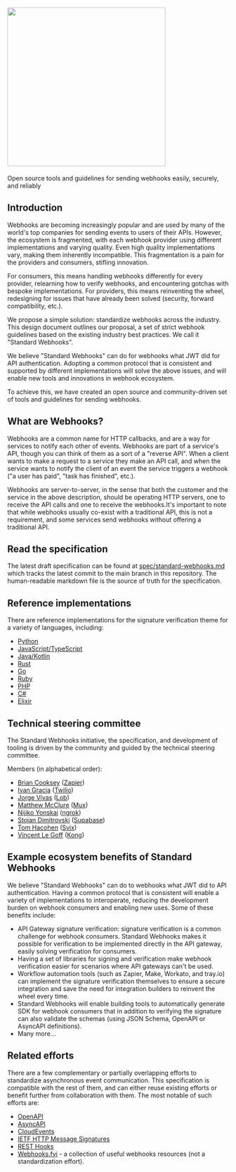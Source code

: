 <h1>
    <a style="text-decoration: none" href="https://www.standardwebhooks.com">
      <img width="360" src="./assets/brand.svg" />
    </a>
</h1>

Open source tools and guidelines for sending webhooks easily, securely, and reliably

## Introduction

Webhooks are becoming increasingly popular and are used by many of the world's top companies for sending events to users of their APIs. However, the ecosystem is fragmented, with each webhook provider using different implementations and varying quality. Even high quality implementations vary, making them inherently incompatible. This fragmentation is a pain for the providers and consumers, stifling innovation.

For consumers, this means handling webhooks differently for every provider, relearning how to verify webhooks, and encountering gotchas with bespoke implementations. For providers, this means reinventing the wheel, redesigning for issues that have already been solved (security, forward compatibility, etc.). 

We propose a simple solution: standardize webhooks across the industry. This design document outlines our proposal, a set of strict webhook guidelines based on the existing industry best practices. We call it "Standard Webhooks".

We believe "Standard Webhooks" can do for webhooks what JWT did for API authentication. Adopting a common protocol that is consistent and supported by different implementations will solve the above issues, and will enable new tools and innovations in webhook ecosystem.

To achieve this, we have created an open source and community-driven set of tools and guidelines for sending webhooks. 

## What are Webhooks?

Webhooks are a common name for HTTP callbacks, and are a way for services to notify each other of events. Webhooks are part of a service's API, though you can think of them as a sort of a "reverse API". When a client wants to make a request to a service they make an API call, and when the service wants to notify the client of an event the service triggers a webhook ("a user has paid", "task has finished", etc.).

Webhooks are server-to-server, in the sense that both the customer and the service in the above description, should be operating HTTP servers, one to receive the API calls and one to receive the webhooks.It's important to note that while webhooks usually co-exist with a traditional API, this is not a requirement, and some services send webhooks without offering a traditional API.

## Read the specification

The latest draft specification can be found at [spec/standard-webhooks.md](./spec/standard-webhooks.md) which tracks the latest commit to the main branch in this repository.
The human-readable markdown file is the source of truth for the specification.

## Reference implementations

There are reference implementations for the signature verification theme for a variety of languages, including:

- [Python](https://github.com/standard-webhooks/standard-webhooks/tree/main/libraries/python)
- [JavaScript/TypeScript](https://github.com/standard-webhooks/standard-webhooks/tree/main/libraries/javascript)
- [Java/Kotlin](https://github.com/standard-webhooks/standard-webhooks/tree/main/libraries/java)
- [Rust](https://github.com/standard-webhooks/standard-webhooks/tree/main/libraries/rust)
- [Go](https://github.com/standard-webhooks/standard-webhooks/tree/main/libraries/go)
- [Ruby](https://github.com/standard-webhooks/standard-webhooks/tree/main/libraries/ruby)
- [PHP](https://github.com/standard-webhooks/standard-webhooks/tree/main/libraries/php)
- [C#](https://github.com/standard-webhooks/standard-webhooks/tree/main/libraries/csharp)
- [Elixir](https://github.com/standard-webhooks/standard-webhooks/tree/main/libraries/elixir)


## Technical steering committee

The Standard Webhooks initiative, the specification, and development of tooling is driven by the community and guided by the technical steering committee.

Members (in alphabetical order):

* [Brian Cooksey](https://github.com/bcooksey) ([Zapier](https://zapier.com/))
* [Ivan Gracia](https://github.com/igracia) ([Twilio](https://twilio.com/))
* [Jorge Vivas](https://github.com/jorgelob) ([Lob](https://lob.com))
* [Matthew McClure](https://github.com/mmcc) ([Mux](https://mux.com))
* [Nijiko Yonskai](https://github.com/nijikokun) ([ngrok](https://ngrok.com))
* [Stojan Dimitrovski](https://github.com/hf) ([Supabase](https://supabase.com))
* [Tom Hacohen](https://github.com/tasn/) ([Svix](https://www.svix.com))
* [Vincent Le Goff](https://github.com/zekth) ([Kong](https://konghq.com))

## Example ecosystem benefits of Standard Webhooks

We believe "Standard Webhooks" can do to webhooks what JWT did to API authentication. Having a common protocol that is consistent will enable a variety of implementations to interoperate, reducing the development burden on webhook consumers and enabling new uses. Some of these benefits include:

- API Gateway signature verification: signature verification is a common challenge for webhook consumers. Standard Webhooks makes it possible for verification to be implemented directly in the API gateway, easily solving verification for consumers.
- Having a set of libraries for signing and verification make webhook verification easier for scenarios where API gateways can't be used.
- Workflow automation tools (such as Zapier, Make, Workato, and tray.io) can implement the signature verification themselves to ensure a secure integration and save the need for integration builders to reinvent the wheel every time.
- Standard Webhooks will enable building tools to automatically generate SDK for webhook consumers that in addition to verifying the signature can also validate the schemas (using JSON Schema, OpenAPI or AsyncAPI definitions).
- Many more...


## Related efforts

There are a few complementary or partially overlapping efforts to standardize asynchronous event communication. This specification is compatible with the rest of them, and can either reuse existing efforts or benefit further from collaboration with them. The most notable of such efforts are:

- [OpenAPI](https://www.openapis.org/)
- [AsyncAPI](https://www.asyncapi.com/)
- [CloudEvents](https://cloudevents.io/)
- [IETF HTTP Message Signatures](https://httpwg.org/http-extensions/draft-ietf-httpbis-message-signatures.html)
- [REST Hooks](http://resthooks.org/)
- [Webhooks.fyi](https://webhooks.fyi/) - a collection of useful webhooks resources (not a standardization effort).
